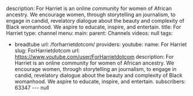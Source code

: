 description: For Harriet is an online community for women of African ancestry. We
  encourage women, through storytelling an journalism, to engage in candid, revelatory
  dialogue about the beauty and complexity of Black womanhood. We aspire to educate,
  inspire, and entertain.
title: For Harriet
type: channel
menu:
  main:
    parent: Channels
videos: null
tags:
- breadtube
url: /forharrietdotcom/
providers:
  youtube:
    name: For Harriet
    slug: ForHarrietdotcom
    url: https://www.youtube.com/user/ForHarrietdotcom
    description: For Harriet is an online community for women of African ancestry.
      We encourage women, through storytelling an journalism, to engage in candid,
      revelatory dialogue about the beauty and complexity of Black womanhood. We aspire
      to educate, inspire, and entertain.
    subscribers: 63347
--- null
